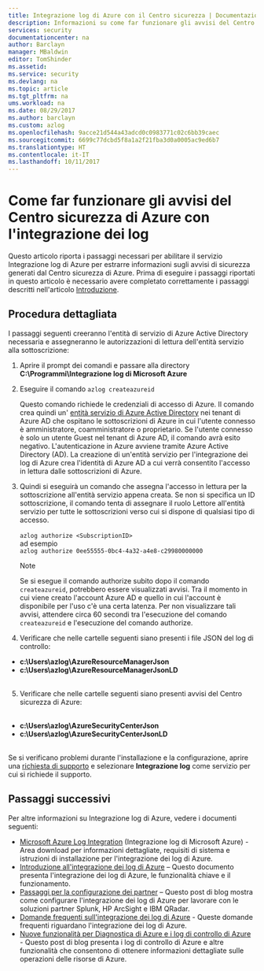 ```yaml
---
title: Integrazione log di Azure con il Centro sicurezza | Documentazione Microsoft
description: Informazioni su come far funzionare gli avvisi del Centro sicurezza di Azure con Integrazione log
services: security
documentationcenter: na
author: Barclayn
manager: MBaldwin
editor: TomShinder
ms.assetid: 
ms.service: security
ms.devlang: na
ms.topic: article
ms.tgt_pltfrm: na
ums.workload: na
ms.date: 08/29/2017
ms.author: barclayn
ms.custom: azlog
ms.openlocfilehash: 9acce21d544a43adcd0c0983771c02c6bb39caec
ms.sourcegitcommit: 6699c77dcbd5f8a1a2f21fba3d0a0005ac9ed6b7
ms.translationtype: HT
ms.contentlocale: it-IT
ms.lasthandoff: 10/11/2017
---
```

# <a name="how-to-get-your-security-center-alerts-in-azure-log-integration"></a>Come far funzionare gli avvisi del Centro sicurezza di Azure con l'integrazione dei log

Questo articolo riporta i passaggi necessari per abilitare il servizio Integrazione log di Azure per estrarre informazioni sugli avvisi di sicurezza generati dal Centro sicurezza di Azure. Prima di eseguire i passaggi riportati in questo articolo è necessario avere completato correttamente i passaggi descritti nell'articolo [Introduzione](security-azure-log-integration-get-started.md).

## <a name="detailed-steps"></a>Procedura dettagliata

I passaggi seguenti creeranno l'entità di servizio di Azure Active Directory necessaria e assegneranno le autorizzazioni di lettura dell'entità servizio alla sottoscrizione:
1. Aprire il prompt dei comandi e passare alla directory **C:\Programmi\Integrazione log di Microsoft Azure**
2. Eseguire il comando ``azlog createazureid``

    Questo comando richiede le credenziali di accesso di Azure. Il comando crea quindi un' [entità servizio di Azure Active Directory](../active-directory/develop/active-directory-application-objects.md) nei tenant di Azure AD che ospitano le sottoscrizioni di Azure in cui l'utente connesso è amministratore, coamministratore o proprietario. Se l'utente connesso è solo un utente Guest nel tenant di Azure AD, il comando avrà esito negativo. L'autenticazione in Azure avviene tramite Azure Active Directory (AD). La creazione di un'entità servizio per l'integrazione dei log di Azure crea l'identità di Azure AD a cui verrà consentito l'accesso in lettura dalle sottoscrizioni di Azure.

3. Quindi si eseguirà un comando che assegna l'accesso in lettura per la sottoscrizione all'entità servizio appena creata. Se non si specifica un ID sottoscrizione, il comando tenta di assegnare il ruolo Lettore all'entità servizio per tutte le sottoscrizioni verso cui si dispone di qualsiasi tipo di accesso. </br></br>
``azlog authorize <SubscriptionID>`` </br> ad esempio </br>
``azlog authorize 0ee55555-0bc4-4a32-a4e8-c29980000000``

    >[!NOTE]
    Se si esegue il comando authorize subito dopo il comando ```createazureid```, potrebbero essere visualizzati avvisi. Tra il momento in cui viene creato l'account Azure AD e quello in cui l'account è disponibile per l'uso c'è una certa latenza. Per non visualizzare tali avvisi, attendere circa 60 secondi tra l'esecuzione del comando ```createazureid``` e l'esecuzione del comando authorize.

4. Verificare che nelle cartelle seguenti siano presenti i file JSON del log di controllo:
 * **c:\Users\azlog\AzureResourceManagerJson**
 * **c:\Users\azlog\AzureResourceManagerJsonLD** </br></br>
5. Verificare che nelle cartelle seguenti siano presenti avvisi del Centro sicurezza di Azure:</br></br>
 * **c:\Users\azlog\AzureSecurityCenterJson**
 * **c:\Users\azlog\AzureSecurityCenterJsonLD** </br></br>

Se si verificano problemi durante l'installazione e la configurazione, aprire una [richiesta di supporto](/azure-supportability/how-to-create-azure-support-request.md) e selezionare **Integrazione log** come servizio per cui si richiede il supporto.

## <a name="next-steps"></a>Passaggi successivi
Per altre informazioni su Integrazione log di Azure, vedere i documenti seguenti:

* [Microsoft Azure Log Integration](https://www.microsoft.com/download/details.aspx?id=53324) (Integrazione log di Microsoft Azure) - Area download per informazioni dettagliate, requisiti di sistema e istruzioni di installazione per l'integrazione dei log di Azure.
* [Introduzione all'integrazione dei log di Azure](security-azure-log-integration-overview.md) – Questo documento presenta l'integrazione dei log di Azure, le funzionalità chiave e il funzionamento.
* [Passaggi per la configurazione dei partner](https://blogs.msdn.microsoft.com/azuresecurity/2016/08/23/azure-log-siem-configuration-steps/) – Questo post di blog mostra come configurare l'integrazione dei log di Azure per lavorare con le soluzioni partner Splunk, HP ArcSight e IBM QRadar.
* [Domande frequenti sull'integrazione dei log di Azure](security-azure-log-integration-faq.md) - Queste domande frequenti riguardano l'integrazione dei log di Azure.
* [Nuove funzionalità per Diagnostica di Azure e i log di controllo di Azure](https://azure.microsoft.com/blog/new-features-for-azure-diagnostics-and-azure-audit-logs/) - Questo post di blog presenta i log di controllo di Azure e altre funzionalità che consentono di ottenere informazioni dettagliate sulle operazioni delle risorse di Azure.
